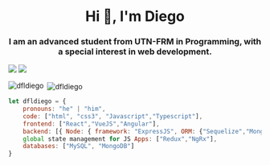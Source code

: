 <h1 align="center">Hi 👋, I'm Diego</h1>
<h3 align="center">I am an advanced student from UTN-FRM in Programming, with a special interest in web development.</h3>

[![](https://img.shields.io/badge/LinkedIn-diegofernandolongo-blue)](https://www.linkedin.com/in/diego-fernando-longo-a9b78b99/)
[![](https://img.shields.io/badge/Gmail-fernandolongo137%40gmail.com-red)](mailto:fernandolongo137@gmail.com)

<p align="center"></p><p><img align="left" src="https://github-readme-stats.vercel.app/api/top-langs/?username=dfldiego&layout=compact&hide=html" alt="dfldiego" /></p>

<p>&nbsp;<img align="center" src="https://github-readme-stats.vercel.app/api?username=dfldiego&show_icons=true" alt="dfldiego" /></p>

```javascript
let dfldiego = {
    pronouns: "he" | "him",
    code: ["html", "css3", "Javascript","Typescript"],
    frontend: ["React","VueJS","Angular"],
    backend: [{ Node: { framework: "ExpressJS", ORM: {"Sequelize","Mongoose" } } }],
    global state management for JS Apps: ["Redux","NgRx"],
    databases: ["MySQL", "MongoDB"]
}
```
